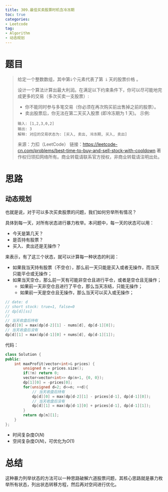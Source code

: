 ```yaml
---
title: 309.最佳买卖股票时机含冷冻期
toc: true
categories:
- Leetcode
tag:
- Algorithm
- 动态规划
---
```


# 题目

> 给定一个整数数组，其中第` i `个元素代表了第` i` 天的股票价格 。
>
> 设计一个算法计算出最大利润。在满足以下约束条件下，你可以尽可能地完成更多的交易（多次买卖一支股票）:
>
> - 你不能同时参与多笔交易（你必须在再次购买前出售掉之前的股票）。
> - 卖出股票后，你无法在第二天买入股票 (即冷冻期为 1 天)。
>   示例:
>
> ```
> 输入: [1,2,3,0,2]
> 输出: 3 
> 解释: 对应的交易状态为: [买入, 卖出, 冷冻期, 买入, 卖出]
> ```
>
> 来源：力扣（LeetCode）
> 链接：https://leetcode-cn.com/problems/best-time-to-buy-and-sell-stock-with-cooldown
> 著作权归领扣网络所有。商业转载请联系官方授权，非商业转载请注明出处。


<!--more-->

# 思路

## 动态规划

也就是说，对于可以多次买卖股票的问题，我们如何穷举所有情况？

具体到每一天，对所有状态进行暴力枚举。本问题中，每一天的状态可以用：

- 今天是第几天？
- 是否持有股票？
- 买入、卖出还是无操作？

来表示，有了这三个状态，就可以计算每一种状态的利润：

- 如果我当天持有股票（不空仓），那么前一天只能是买入或者无操作，而当天只能平仓或无操作；
- 如果当天空仓，那么前一天有可能非空仓且进行平仓，或者是空仓且无操作；
  - 如果前一天非空仓且进行了平仓，那么当天冻结，只能无操作；
  - 如果前一天是空仓且无操作，那么当天可以买入或无操作；

```c++
// date: d
// short stock: true=1, false=0
// dp[d][ss]
//
// 当天收盘后持有
dp[d][0] = max(dp[d-2][1] - nums[d], dp[d-1][0]);
// 当天收盘后没有
dp[d][1] = max(dp[d-1][0] + nums[d], dp[d-1][1]);
```

代码：

```c++
class Solution {
public:
    int maxProfit(vector<int>& prices) {
        unsigned n = prices.size();
        if(!n) return 0;
        vector<vector<int>> dp(n+1, {0, 0});
        dp[1][0] = -prices[0];
        for(unsigned d=2; d<=n; ++d){
            // 当天收盘后持有
            dp[d][0] = max(dp[d-2][1] - prices[d-1], dp[d-1][0]);
            // 当天收盘后没有
            dp[d][1] = max(dp[d-1][0] + prices[d-1], dp[d-1][1]);
        }
        return dp[n][1];
    }
};
```

- 时间复杂度$O(N)$
- 空间复杂度$O(N)$，可优化为$O(1)$

# 总结

这种暴力列举状态的方法可以一种思路破解六道股票问题，其核心思路就是暴力枚举所有状态，列出状态转移方程，然后再对空间进行优化。